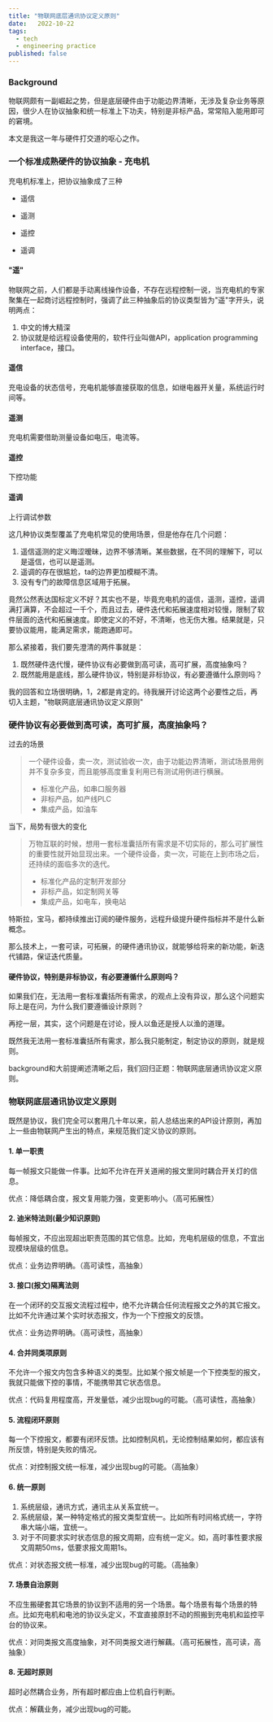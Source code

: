 ```yaml
---
title: "物联网底层通讯协议定义原则"
date:   2022-10-22
tags:
  - tech
  - engineering practice
published: false
---
```


### Background

物联网颇有一副崛起之势，但是底层硬件由于功能边界清晰，无涉及复杂业务等原因，很少人在协议抽象和统一标准上下功夫，特别是非标产品，常常陷入能用即可的窘境。

本文是我这一年与硬件打交道的呕心之作。

### 一个标准成熟硬件的协议抽象 - 充电机

充电机标准上，把协议抽象成了三种

* 遥信

* 遥测

* 遥控

* 遥调

#### "遥"

物联网之前，人们都是手动离线操作设备，不存在远程控制一说，当充电机的专家聚集在一起商讨远程控制时，强调了此三种抽象后的协议类型皆为"遥"字开头，说明两点：

1. 中文的博大精深
2. 协议就是给远程设备使用的，软件行业叫做API，application programming interface，接口。

#### 遥信

充电设备的状态信号，充电机能够直接获取的信息，如继电器开关量，系统运行时间等。

#### 遥测

充电机需要借助测量设备如电压，电流等。

#### 遥控

下控功能

#### 遥调

上行调试参数

这几种协议类型覆盖了充电机常见的使用场景，但是他存在几个问题：

1. 遥信遥测的定义晦涩暧昧，边界不够清晰。某些数据，在不同的理解下，可以是遥信，也可以是遥测。
2. 遥调的存在很尴尬，ta的边界更加模糊不清。
3. 没有专门的故障信息区域用于拓展。

竟然公然表达国标定义不好？其实也不是，毕竟充电机的遥信，遥测，遥控，遥调满打满算，不会超过一千个，而且过去，硬件迭代和拓展速度相对较慢，限制了软件层面的迭代和拓展速度。即使定义的不好，不清晰，也无伤大雅。结果就是，只要协议能用，能满足需求，能跑通即可。

那么紧接着，我们要先澄清的两件事就是：
1. 既然硬件迭代慢，硬件协议有必要做到高可读，高可扩展，高度抽象吗？
2. 既然能用是底线，那么硬件协议，特别是非标协议，有必要遵循什么原则吗？

我的回答和立场很明确，1，2都是肯定的。待我展开讨论这两个必要性之后，再切入主题，"物联网底层通讯协议定义原则"

### 硬件协议有必要做到高可读，高可扩展，高度抽象吗？

过去的场景
> 一个硬件设备，卖一次，测试验收一次，由于功能边界清晰，测试场景用例并不复杂多变，而且能够高度重复利用已有测试用例进行横展。
> 
> * 标准化产品，如串口服务器
> * 非标产品，如产线PLC
> * 集成产品，如油车

当下，局势有很大的变化
> 万物互联的时候，想用一套标准囊括所有需求是不切实际的，那么可扩展性的重要性就开始显现出来。一个硬件设备，卖一次，可能在上到市场之后，还持续的面临多次的迭代。
> 
> * 标准化产品的定制开发部分
> * 非标产品，如定制网关等
> * 集成产品，如电车，换电站

特斯拉，宝马，都持续推出订阅的硬件服务，远程升级提升硬件指标并不是什么新概念。

那么技术上，一套可读，可拓展，的硬件通讯协议，就能够给将来的新功能，新迭代铺路，保证迭代质量。

#### 硬件协议，特别是非标协议，有必要遵循什么原则吗？

如果我们在，无法用一套标准囊括所有需求，的观点上没有异议，那么这个问题实际上是在问，为什么我们要遵循设计原则？

再挖一层，其实，这个问题是在讨论，授人以鱼还是授人以渔的道理。

既然我无法用一套标准囊括所有需求，那么我只能制定，制定协议的原则，就是规则。

background和大前提阐述清晰之后，我们回归正题：物联网底层通讯协议定义原则。

### 物联网底层通讯协议定义原则

既然是协议，我们完全可以套用几十年以来，前人总结出来的API设计原则，再加上一些由物联网产生出的特点，来规范我们定义协议的原则。

#### 1. 单一职责

每一帧报文只能做一件事。比如不允许在开关道闸的报文里同时耦合开关灯的信息。

优点：降低耦合度，报文复用能力强，变更影响小。（高可拓展性）

#### 2. 迪米特法则(最少知识原则)

每帧报文，不应出现超出职责范围的其它信息。比如，充电机层级的信息，不宜出现模块层级的信息。

优点：业务边界明确。（高可读性，高抽象）

#### 3. 接口(报文)隔离法则

在一个闭环的交互报文流程过程中，绝不允许耦合任何流程报文之外的其它报文。比如不允许通过某个实时状态报文，作为一个下控报文的反馈。

优点：业务边界明确。（高可读性，高抽象）

#### 4. 合并同类项原则

不允许一个报文内包含多种语义的类型。比如某个报文帧是一个下控类型的报文，我就只能做下控的事情，不能携带其它状态信息。

优点：代码复用程度高，开发量低，减少出现bug的可能。（高可读性，高抽象）

#### 5. 流程闭环原则

每一个下控报文，都要有闭环反馈。比如控制风机，无论控制结果如何，都应该有所反馈，特别是失败的情况。

优点：对控制报文统一标准，减少出现bug的可能。（高抽象）

#### 6. 统一原则

1. 系统层级，通讯方式，通讯主从关系宜统一。
2. 系统层级，某一种特定格式的报文类型宜统一。比如所有时间格式统一，字符串大端小端，宜统一。
3. 对于不同要求实时状态信息的报文周期，应有统一定义。如，高时事性要求报文周期50ms，低要求报文周期1s。

优点：对状态报文统一标准，减少出现bug的可能。（高抽象）

#### 7. 场景自治原则

不应生搬硬套其它场景的协议到不适用的另一个场景。每个场景有每个场景的特点。比如充电机和电池的协议头定义，不宜直接原封不动的照搬到充电机和监控平台的协议来。

优点：对同类报文高度抽象，对不同类报文进行解藕。（高可拓展性，高可读，高抽象）

#### 8. 无超时原则

超时必然耦合业务，所有超时都应由上位机自行判断。

优点：解藕业务，减少出现bug的可能。